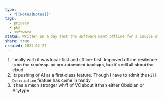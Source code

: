 ```yaml
---
type:
  - "[[Notes|Notes]]"
tags:
  - privacy
  - pkm
  - software
status: Written on a day that the software went offline for a couple of hours. It may have improved on that front since then, and it was/is a good application in many ways not listed here.
share: true
created: 2024-02-27
---
```


1. I really wish it was local-first and offline-first. Improved offline resilience is on the roadmap, as are automated backups, but it's still all about the cloud
2. Its pushing of AI as a first-class feature. Though I have to admit the `Fill Description` feature has come in handy
3. It has a much stronger whiff of VC about it than either Obsidian or Anytype

